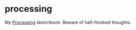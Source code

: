 # processing

My [Processing](https://processing.org) sketchbook. Beware of half-finished thoughts.
